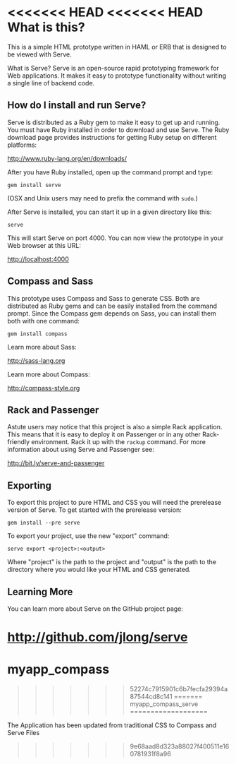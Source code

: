 <<<<<<< HEAD
<<<<<<< HEAD
What is this?
=============

This is a simple HTML prototype written in HAML or ERB that is designed to be
viewed with Serve.

What is Serve? Serve is an open-source rapid prototyping framework for Web
applications. It makes it easy to prototype functionality without writing a
single line of backend code.


How do I install and run Serve?
-------------------------------

Serve is distributed as a Ruby gem to make it easy to get up and running. You
must have Ruby installed in order to download and use Serve. The Ruby download
page provides instructions for getting Ruby setup on different platforms:

<http://www.ruby-lang.org/en/downloads/>

After you have Ruby installed, open up the command prompt and type:

    gem install serve

(OSX and Unix users may need to prefix the command with `sudo`.)

After Serve is installed, you can start it up in a given directory like this:

    serve

This will start Serve on port 4000. You can now view the prototype in your
Web browser at this URL:

<http://localhost:4000>


Compass and Sass
----------------

This prototype uses Compass and Sass to generate CSS. Both are distributed as
Ruby gems and can be easily installed from the command prompt. Since the
Compass gem depends on Sass, you can install them both with one command:

    gem install compass

Learn more about Sass:

<http://sass-lang.org>

Learn more about Compass:

<http://compass-style.org>


Rack and Passenger
------------------

Astute users may notice that this project is also a simple Rack application.
This means that it is easy to deploy it on Passenger or in any other
Rack-friendly environment. Rack it up with the `rackup` command. For more
information about using Serve and Passenger see:

<http://bit.ly/serve-and-passenger>


Exporting
---------

To export this project to pure HTML and CSS you will need the prerelease
version of Serve. To get started with the prerelease version:

    gem install --pre serve

To export your project, use the new "export" command:

    serve export <project>:<output>

Where "project" is the path to the project and "output" is the path to the
directory where you would like your HTML and CSS generated.


Learning More
-------------

You can learn more about Serve on the GitHub project page:

<http://github.com/jlong/serve>
=======
myapp_compass
=============
>>>>>>> 52274c7915901c6b7fecfa29394a87544cd8c141
=======
myapp_compass_serve
===================

The Application has been updated from traditional CSS to Compass and Serve Files
>>>>>>> 9e68aad8d323a88027f400511e160781931f8a96
